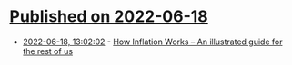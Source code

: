 # [Published on 2022-06-18](index.md)

* [2022-06-18, 13:02:02](https://news.ycombinator.com/item?id=31789463) - [How Inflation Works – An illustrated guide for the rest of us](https://finmasters.com/how-inflation-works/)
